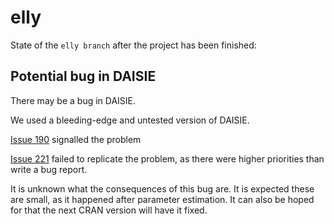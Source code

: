 # elly

State of the `elly branch` after the project has been finished:

## Potential bug in DAISIE

There may be a bug in DAISIE. 

We used a bleeding-edge and untested version of DAISIE.

[Issue 190](https://github.com/richelbilderbeek/pbdmms/issues/190) signalled the problem

[Issue 221](https://github.com/richelbilderbeek/pbdmms/issues/211) failed to replicate the problem,
as there were higher priorities than write a bug report.

It is unknown what the consequences of this bug are. It is expected these are small, as it happened
after parameter estimation. It can also be hoped for that the next CRAN version will have it fixed.

